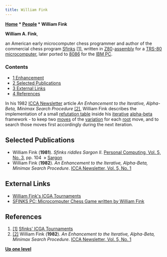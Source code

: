 ```yaml
---
title: William Fink
---
```

**[Home](Home "Home") \* [People](People "People") \* William Fink**


**William A. Fink**,  

an American early microcomputer chess programmer and author of the commercial chess program [Sfinks](Sfinks "Sfinks") <a id="cite-note-1" href="#cite-ref-1">[1]</a>, written in [Z80](Z80 "Z80")-[assembly](Assembly "Assembly") for a [TRS-80](TRS-80 "TRS-80") [microcomputer](https://en.wikipedia.org/wiki/Microcomputer), later ported to [8086](8086 "8086") for the [IBM PC](IBM_PC "IBM PC"). 



### Contents


* [1 Enhancement](#enhancement)
* [2 Selected Publications](#selected-publications)
* [3 External Links](#external-links)
* [4 References](#references)






In his 1982 [ICCA Newsletter](ICGA_Journal#5_1 "ICGA Journal") article *An Enhancement to the Iterative, Alpha-Beta, Minimax Search Procedure* <a id="cite-note-2" href="#cite-ref-2">[2]</a>, William Fink describes the implementation of a small [refutation table](Refutation_Table "Refutation Table") inside his [iterative](Iterative_Deepening "Iterative Deepening") [alpha-beta](Alpha-Beta "Alpha-Beta") framework - to keep two [moves](Moves "Moves") of the [variation](Principal_Variation "Principal Variation") for each [root](Root "Root") move, and to search those moves first accordingly during the next iteration.



## Selected Publications


* William Fink (**1981**). *Sfinks riddles Sargon II*. [Personal Computing, Vol. 5, No. 3](Personal_Computing#5_3 "Personal Computing"), pp. 104  » [Sargon](Sargon "Sargon")
* William Fink (**1982**). *An Enhancement to the Iterative, Alpha-Beta, Minimax Search Procedure*. [ICCA Newsletter, Vol. 5, No. 1](ICGA_Journal#5_1 "ICGA Journal")


## External Links


* [William Fink's ICGA Tournaments](https://www.game-ai-forum.org/icga-tournaments/person.php?id=358)
* [SFINKS PC: Microcomputer Chess Game written by William Fink](https://archive.org/details/1982-sfinks-pc/page/n1)


## References


1. <a id="cite-ref-1" href="#cite-note-1">[1]</a> [Sfinks' ICGA Tournaments](https://www.game-ai-forum.org/icga-tournaments/program.php?id=418)
2. <a id="cite-ref-2" href="#cite-note-2">[2]</a> William Fink (**1982**). *An Enhancement to the Iterative, Alpha-Beta, Minimax Search Procedure*. [ICCA Newsletter, Vol. 5, No. 1](ICGA_Journal#5_1 "ICGA Journal")

**[Up one level](People "People")**







 
